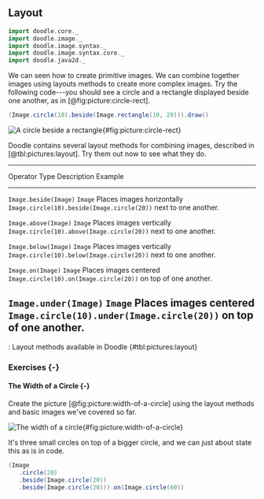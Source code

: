 ## Layout

```scala mdoc:invisible
import doodle.core._
import doodle.image._
import doodle.image.syntax._
import doodle.image.syntax.core._
import doodle.java2d._
```

We can seen how to create primitive images. We can combine together images using layouts methods to create more complex images. Try the following code---you should see a circle and a rectangle displayed beside one another, as in [@fig:picture:circle-rect].

~~~ scala
(Image.circle(10).beside(Image.rectangle(10, 20))).draw()
~~~

![A circle beside a rectangle](src/pages/pictures/circle-beside-rectangle.pdf+svg){#fig:picture:circle-rect}

Doodle contains several layout methods for combining images, described in [@tbl:pictures:layout]. Try them out now to see what they do.

----------------------------------------------------------------------------------------
Operator              Type    Description                Example
--------------------- ------- -------------------------- -------------------------------
`Image.beside(Image)`  `Image` Places images horizontally `Image.circle(10).beside(Image.circle(20))`
                              next to one another.

`Image.above(Image)`   `Image` Places images vertically   `Image.circle(10).above(Image.circle(20))`
                              next to one another.

`Image.below(Image)`   `Image` Places images vertically   `Image.circle(10).below(Image.circle(20))`
                              next to one another.

`Image.on(Image)`      `Image` Places images centered     `Image.circle(10).on(Image.circle(20))`
                              on top of one another.

`Image.under(Image)`   `Image` Places images centered     `Image.circle(10).under(Image.circle(20))`
                              on top of one another.
----------------------------------------------------------------------------------------

: Layout methods available in Doodle {#tbl:pictures:layout}

### Exercises {-}

#### The Width of a Circle {-}

Create the picture [@fig:picture:width-of-a-circle] using the layout methods and basic images we've covered so far.

![The width of a circle](src/pages/pictures/width-of-a-circle.pdf+svg){#fig:picture:width-of-a-circle}

<div class="solution">
It's three small circles on top of a bigger circle, and we can just about state this as is in code.

```scala mdoc
(Image
   .circle(20)
   .beside(Image.circle(20))
   .beside(Image.circle(20))).on(Image.circle(60))
```
</div>
